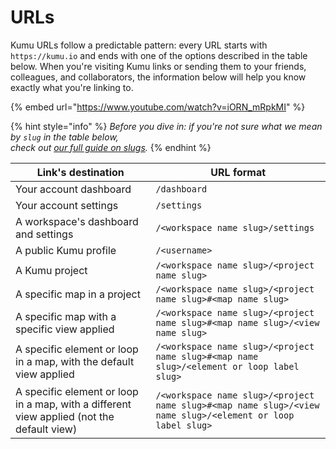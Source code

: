 # URLs

Kumu URLs follow a predictable pattern: every URL starts with `https://kumu.io` and ends with one of the options described in the table below. When you're visiting Kumu links or sending them to your friends, colleagues, and collaborators, the information below will help you know exactly what you're linking to.

{% embed url="https://www.youtube.com/watch?v=iORN_mRpkMI" %}

{% hint style="info" %}
_Before you dive in: if you're not sure what we mean by `slug` in the table below,_ \
_check out_ [_our full guide on slugs_](slugs.md)_._
{% endhint %}

| Link's destination                                                                        | URL format                                                                                                 |
| ----------------------------------------------------------------------------------------- | ---------------------------------------------------------------------------------------------------------- |
| Your account dashboard                                                                    | `/dashboard`                                                                                               |
| Your account settings                                                                     | `/settings`                                                                                                |
| A workspace's dashboard and settings                                                      | `/<workspace name slug>/settings`                                                                          |
| A public Kumu profile                                                                     | `/<username>`                                                                                              |
| A Kumu project                                                                            | `/<workspace name slug>/<project name slug>`                                                               |
| A specific map in a project                                                               | `/<workspace name slug>/<project name slug>#<map name slug>`                                               |
| A specific map with a specific view applied                                               | `/<workspace name slug>/<project name slug>#<map name slug>/<view name slug>`                              |
| A specific element or loop in a map, with the default view applied                        | `/<workspace name slug>/<project name slug>#<map name slug>/<element or loop label slug>`                  |
| A specific element or loop in a map, with a different view applied (not the default view) | `/<workspace name slug>/<project name slug>#<map name slug>/<view name slug>/<element or loop label slug>` |
